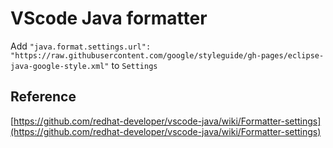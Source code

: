 # VScode Java formatter

Add `"java.format.settings.url": "https://raw.githubusercontent.com/google/styleguide/gh-pages/eclipse-java-google-style.xml"` to `Settings`

## Reference

[https://github.com/redhat-developer/vscode-java/wiki/Formatter-settings](https://github.com/redhat-developer/vscode-java/wiki/Formatter-settings)